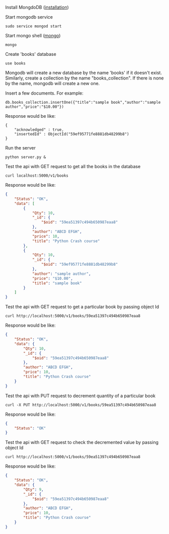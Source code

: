 Install MongdoDB ([installation](https://docs.mongodb.com/manual/installation/))

Start mongodb service
```shell
sudo service mongod start
```
Start mongo shell ([mongo](https://docs.mongodb.com/manual/mongo/))
```shell
mongo
```
Create 'books' database
```shell
use books
```
Mongodb will create a new database by the name 'books' if it doesn't exist. Similarly, create a collection by the name "books_collection". If there is none by the name, mongodb will create a new one.

Insert a few documents. 
For example:
```shell
db.books_collection.insertOne({"title":"sample book","author":"sample author","price":"$10.00"})
```
Response would be like:
```bson
{
	"acknowledged" : true,
	"insertedId" : ObjectId("59ef95771fe8881db48299b8")
}
```

Run the server
```shell
python server.py &
```
Test the api with GET request to get all the books in the database
```shell
curl localhost:5000/v1/books
```
Response would be like:
```json
{
    "Status": "OK",
    "data": [
        {
            "Qty": 10,
            "_id": {
                "$oid": "59ea51397c494b650987eaa8"
            },
            "author": "ABCD EFGH",
            "price": 10,
            "title": "Python Crash course"
        },
        {
            "Qty": 10,
            "_id": {
                "$oid": "59ef95771fe8881db48299b8"
            },
            "author": "sample author",
            "price": "$10.00",
            "title": "sample book"
        }
    ]
}
```
Test the api with GET request to get a particular book by passing object Id
```shell
curl http://localhost:5000/v1/books/59ea51397c494b650987eaa8
```
Response would be like:
```json
{
    "Status": "OK",
    "data": {
        "Qty": 10,
        "_id": {
            "$oid": "59ea51397c494b650987eaa8"
        },
        "author": "ABCD EFGH",
        "price": 10,
        "title": "Python Crash course"
    }
}
```
Test the api with PUT request to decrement quantity of a particular book
```shell
curl -X PUT http://localhost:5000/v1/books/59ea51397c494b650987eaa8
```
Response would be like:
```json
{
    "Status": "OK"
}
```
Test the api with GET request to check the decremented value by passing object Id
```shell
curl http://localhost:5000/v1/books/59ea51397c494b650987eaa8
```
Response would be like:
```json
{
    "Status": "OK",
    "data": {
        "Qty": 9,
        "_id": {
            "$oid": "59ea51397c494b650987eaa8"
        },
        "author": "ABCD EFGH",
        "price": 10,
        "title": "Python Crash course"
    }
}
```
